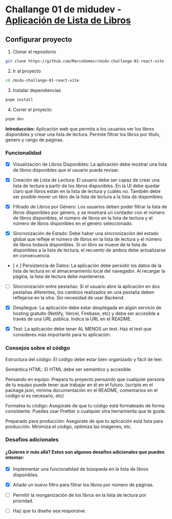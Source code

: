 # Challange 01 de midudev - [Aplicación de Lista de Libros](https://react-vite-beta.vercel.app/)

## Configurar proyecto

1. Clonar el repositorio

```bash
git clone https://github.com/MarcoGomesr/midu-challange-01-react-vite
```

2. Ir al proyecto

```bash
cd /midu-challange-01-react-vite
```

3. Instalar dependiencias

```bash
pnpm install
```

4. Correr el proyecto

```bash
pnpm dev
```

**Introducción:**
Aplicación web que permita a los usuarios ver los libros disponibles y crear una lista de lectura. Permite filtrar los libros por titulo, genero y rango de paginas.

### Funcionalidad

- [x] Visualización de Libros Disponibles: La aplicación debe mostrar una lista de libros disponibles que el usuario pueda revisar.

- [x] Creación de Lista de Lectura: El usuario debe ser capaz de crear una lista de lectura a partir de los libros disponibles. En la UI debe quedar claro qué libros están en la lista de lectura y cuáles no. También debe ser posible mover un libro de la lista de lectura a la lista de disponibles.

- [x] Filtrado de Libros por Género: Los usuarios deben poder filtrar la lista de libros disponibles por género, y se mostrará un contador con el número de libros disponibles, el número de libros en la lista de lectura y el número de libros disponibles en el género seleccionado.

- [x] Sincronización de Estado: Debe haber una sincronización del estado global que refleje el número de libros en la lista de lectura y el número de libros todavía disponibles. Si un libro se mueve de la lista de disponibles a la lista de lectura, el recuento de ambos debe actualizarse en consecuencia.

- [ x ] Persistencia de Datos: La aplicación debe persistir los datos de la lista de lectura en el almacenamiento local del navegador. Al recargar la página, la lista de lectura debe mantenerse.

- [ ] Sincronización entre pestañas: Si el usuario abre la aplicación en dos pestañas diferentes, los cambios realizados en una pestaña deben reflejarse en la otra. Sin necesidad de usar Backend.

- [x] Despliegue: La aplicación debe estar desplegada en algún servicio de hosting gratuito (Netlify, Vercel, Firebase, etc) y debe ser accesible a través de una URL pública. Indica la URL en el README.

- [x] Test: La aplicación debe tener AL MENOS un test. Haz el test que consideres más importante para tu aplicación.

### Consejos sobre el código

Estructura del código: El código debe estar bien organizado y fácil de leer.

Semántica HTML: El HTML debe ser semántico y accesible.

Pensando en equipo: Prepara tu proyecto pensando que cualquier persona de tu equipo puede tener que trabajar en él en el futuro. (scripts en el package.json, mínima documentación en el README, comentarios en el código si es necesario, etc)

Formatea tu código: Asegúrate de que tu código está formateado de forma consistente. Puedes usar Prettier o cualquier otra herramienta que te guste.

Preparado para producción: Asegúrate de que tu aplicación está lista para producción. Minimiza el código, optimiza las imágenes, etc.

### Desafíos adicionales

#### ¿Quieres ir más allá? Estos son algunos desafíos adicionales que puedes intentar:

- [x] Implementar una funcionalidad de búsqueda en la lista de libros disponibles.

- [x] Añade un nuevo filtro para filtrar los libros por número de páginas.

- [ ] Permitir la reorganización de los libros en la lista de lectura por prioridad.

- [ ] Haz que tu diseño sea responsive.

